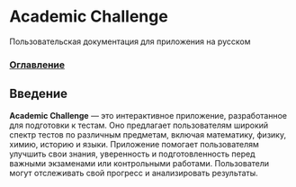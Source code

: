 # Academic Challenge
Пользовательская документация для приложения на русском

### [Оглавление](./index.md)

## Введение
<b>Academic Challenge</b> — это интерактивное приложение, разработанное для подготовки к тестам. Оно предлагает пользователям широкий спектр тестов по различным предметам, включая математику, физику, химию, историю и языки. Приложение помогает пользователям улучшить свои знания, уверенность и подготовленность перед важными экзаменами или контрольными работами. Пользователи могут отслеживать свой прогресс и анализировать результаты.
